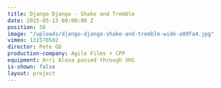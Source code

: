 ```yaml
---
title: Django Django - Shake and Tremble
date: 2015-05-13 00:00:00 Z
position: 58
image: "/uploads/django-django-shake-and-tremble-wide-a89fa4.jpg"
vimeo: 131570502
director: Pete GD
production-company: Agile Films + CPP
equipment: Arri Alexa passed through VHS
is-shown: false
layout: project
---
```


